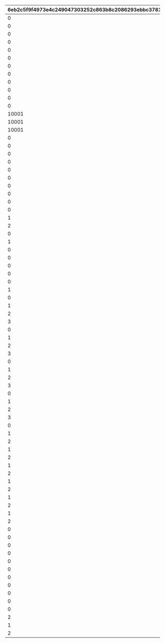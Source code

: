 |6eb2c5f9f4973e4c249047303252c863b8c2086293ebbc37810f679607d2b652|2f9ea28bddf1d9e2dc495a9937caf2b38ef0f96b5226cf4e3fb651b2e2651c2f|ac1522070b0a309ab337346e73ec370030fc0ee21b334b456943497ae8321e3d|67e0e47fb0f524ee57cf76d15ab70386b8ef2dcaf5b0ae2b4c3ba6c4e49295a9|2bb78f91b3a29a8b03e2eb82ed89f33ee5c9f06ce2a81bbaad68fce31118911a|
| --- | --- | --- | --- | --- |
|0|1|1001|1|0|
|0|1|1002|2|0|
|0|1|1003|3|0|
|0|1|1004|4|0|
|0|2|2001|1|0|
|0|2|2002|2|0|
|0|2|2003|3|0|
|0|2|2004|4|0|
|0|2|2101|1|1|
|0|2|2102|2|1|
|0|2|2103|3|1|
|0|2|2104|4|1|
|10001|2|2111|11|2|
|10001|2|2112|12|2|
|10001|2|2113|13|2|
|0|3|3001|1|0|
|0|3|3002|2|0|
|0|3|3003|3|0|
|0|3|3004|4|0|
|0|4|4001|1|0|
|0|4|4002|2|0|
|0|4|4003|3|0|
|0|4|4004|4|0|
|0|4|4005|100|0|
|0|5|5010|10101|1|
|1|5|5020|10201|2|
|2|5|5021|10202|2|
|0|5|5030|10301|3|
|1|5|5031|10301|3|
|0|5|5040|10302|4|
|0|5|5050|10303|5|
|0|5|5060|10304|6|
|0|6|6001|90001|1|
|0|6|6002|90001|2|
|1|6|6003|90001|2|
|0|6|6006|90001|3|
|1|6|6007|91101|3|
|2|6|6008|91201|3|
|3|6|6009|91301|3|
|0|6|6010|90001|4|
|1|6|6011|91101|4|
|2|6|6012|91201|4|
|3|6|6013|91301|4|
|0|6|6014|90001|5|
|1|6|6015|91101|5|
|2|6|6016|91201|5|
|3|6|6017|91301|5|
|0|6|6018|90001|6|
|1|6|6019|91101|6|
|2|6|6020|91201|6|
|3|6|6021|91301|6|
|0|7|7000|90002|0|
|1|7|7001|90002|0|
|2|7|7002|90003|0|
|1|7|7003|90002|2|
|2|7|7004|90003|2|
|1|7|7005|91102|3|
|2|7|7006|91103|3|
|1|7|7007|91102|4|
|2|7|7008|91103|4|
|1|7|7009|91102|5|
|2|7|7010|91103|5|
|1|7|7011|91102|6|
|2|7|7012|91103|6|
|0|9|9001|20101|0|
|0|10|10001|20201|0|
|0|10|10002|20202|1|
|0|101|10180|10501|8|
|0|100|100001|1|1|
|0|100|100002|1|2|
|0|100|100003|2|3|
|0|100|100004|2|4|
|0|100|100005|2|5|
|0|100|100006|2|6|
|0|101|980001|10301|98001|
|2|101|980002|10402|98001|
|1|101|980011|10401|98011|
|2|101|980012|10402|98012|